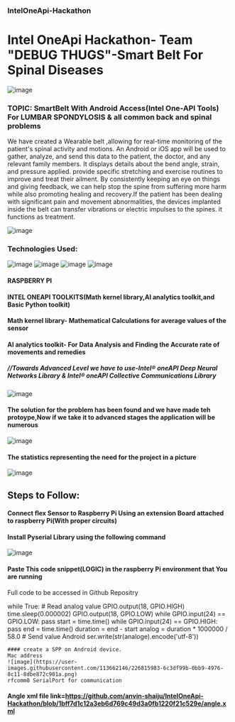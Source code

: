 ### IntelOneApi-Hackathon
# Intel OneApi Hackathon- Team "DEBUG THUGS"-Smart Belt For Spinal Diseases

![image](https://user-images.githubusercontent.com/113662146/226708692-e0bafd9b-0712-4c02-a875-4214c27ca899.png)


### TOPIC: SmartBelt With Android Access(Intel One-API Tools) For LUMBAR SPONDYLOSIS & all common back and spinal problems

We have created a Wearable belt ,allowing for real-time monitoring of the patient's spinal activity and motions. An Android or iOS app will be used to gather, analyze, and send this data to the patient, the doctor, and any relevant family members. It displays details about the bend angle, strain, and pressure applied. provide specific stretching and exercise routines to improve and treat their ailment. By consistently keeping an eye on things and giving feedback, we can help stop the spine from suffering more harm while also promoting healing and recovery.If the patient has been dealing with significant pain and movement abnormalities, the devices implanted inside the belt can transfer vibrations or electric impulses to the spines. it functions as treatment.

![image](https://user-images.githubusercontent.com/113662146/226709926-1b960a3c-57e0-4e46-a350-11fb76b81f74.png)


### Technologies Used:

![image](https://user-images.githubusercontent.com/113662146/226709852-51ac94fc-8ca4-4eb6-9328-57f464b3bf58.png)
![image](https://user-images.githubusercontent.com/113662146/226709420-45ca713e-f7e5-466b-a4b9-8a55e525b18d.png)
![image](https://user-images.githubusercontent.com/113662146/226710569-d04e70cc-b496-43ae-8363-ffd72e301d79.png)
![image](https://user-images.githubusercontent.com/113662146/226710315-61535777-8ae6-4909-9213-2c5832768240.png)


#### RASPBERRY PI
#### INTEL ONEAPI TOOLKITS(Math kernel library,AI analytics toolkit,and Basic Python toolkit)
#### Math kernel library- Mathematical Calculations for average values of the sensor
#### AI analytics toolkit- For Data Analysis and Finding the Accurate rate of movements and remedies

##### //Towards Advanced Level we have to use-Intel® oneAPI Deep Neural Networks Library & Intel® oneAPI Collective Communications Library

![image](https://user-images.githubusercontent.com/113662146/226713324-d1f659fa-69f3-4256-b6e3-da6d1cbad99a.png)

#### The solution for the problem has been found and we have made teh protoype,Now if we take it to advanced stages the application will be numerous
![image](https://user-images.githubusercontent.com/113662146/226716356-f075e7fc-b801-4608-8f60-b41ea8ed434d.png)

#### The statistics representing the need for the project in a picture
![image](https://user-images.githubusercontent.com/113662146/226716649-837d2930-4768-4095-b1c6-9bbff09613ae.png)


## Steps to Follow:

#### Connect flex Sensor to Raspberry Pi Using an extension Board attached to raspberry Pi(With proper circuits) 
 
#### Install Pyserial Library using the following command
![image](https://user-images.githubusercontent.com/113662146/226814998-9476c6da-e1a9-47ea-bd54-fbddf19ba34c.png)

#### Paste This code snippet(LOGIC) in the raspberry Pi environment that You are running
Full code to be accessed in Github Repositry

while True:
    # Read analog value 
    GPIO.output(18, GPIO.HIGH)
    time.sleep(0.000002)
    GPIO.output(18, GPIO.LOW)
    while GPIO.input(24) == GPIO.LOW:
        pass
    start = time.time()
    while GPIO.input(24) == GPIO.HIGH:
        pass
    end = time.time()
    duration = end - start
    analog = duration * 1000000 / 58.0
    # Send  value  Android 
    ser.write(str(analoge).encode('utf-8'))
    
    #### create a SPP on Android device.
    Mac address
    ![image](https://user-images.githubusercontent.com/113662146/226815983-6c3df99b-0bb9-4976-8c11-8dbe872c901a.png)
    rfcomm0 SerialPort for communication


#### Angle xml file link=https://github.com/anvin-shaiju/IntelOneApi-Hackathon/blob/1bff7d1c12a3eb6d769c49d3a0fb1220f21c529e/angle.xml

